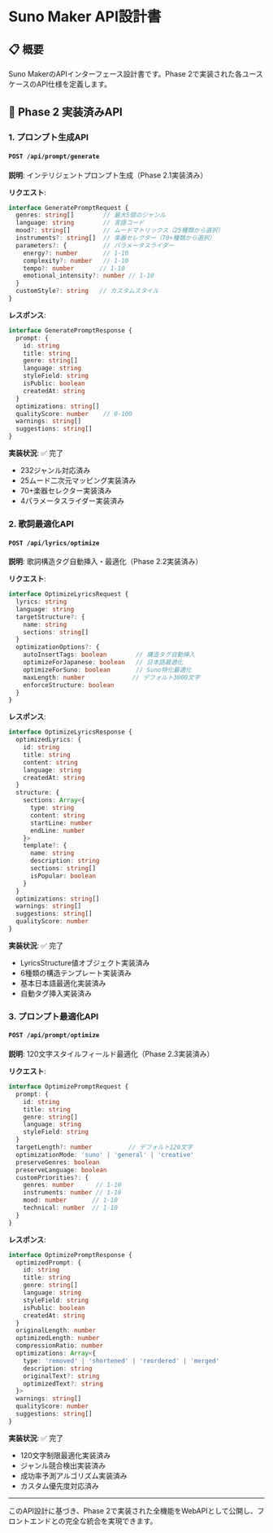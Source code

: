 # Suno Maker API設計書

## 📋 概要

Suno MakerのAPIインターフェース設計書です。Phase 2で実装された各ユースケースのAPI仕様を定義します。

## 🎯 Phase 2 実装済みAPI

### 1. プロンプト生成API

#### `POST /api/prompt/generate`

**説明**: インテリジェントプロンプト生成（Phase 2.1実装済み）

**リクエスト**:
```typescript
interface GeneratePromptRequest {
  genres: string[]        // 最大5個のジャンル
  language: string        // 言語コード
  mood?: string[]         // ムードマトリックス（25種類から選択）
  instruments?: string[]  // 楽器セレクター（70+種類から選択）
  parameters?: {          // パラメータスライダー
    energy?: number       // 1-10
    complexity?: number   // 1-10
    tempo?: number       // 1-10
    emotional_intensity?: number // 1-10
  }
  customStyle?: string   // カスタムスタイル
}
```

**レスポンス**:
```typescript
interface GeneratePromptResponse {
  prompt: {
    id: string
    title: string
    genre: string[]
    language: string
    styleField: string
    isPublic: boolean
    createdAt: string
  }
  optimizations: string[]
  qualityScore: number    // 0-100
  warnings: string[]
  suggestions: string[]
}
```

**実装状況**: ✅ 完了
- 232ジャンル対応済み
- 25ムード二次元マッピング実装済み
- 70+楽器セレクター実装済み
- 4パラメータスライダー実装済み

### 2. 歌詞最適化API

#### `POST /api/lyrics/optimize`

**説明**: 歌詞構造タグ自動挿入・最適化（Phase 2.2実装済み）

**リクエスト**:
```typescript
interface OptimizeLyricsRequest {
  lyrics: string
  language: string
  targetStructure?: {
    name: string
    sections: string[]
  }
  optimizationOptions?: {
    autoInsertTags: boolean        // 構造タグ自動挿入
    optimizeForJapanese: boolean   // 日本語最適化
    optimizeForSuno: boolean       // Suno特化最適化
    maxLength: number             // デフォルト3000文字
    enforceStructure: boolean
  }
}
```

**レスポンス**:
```typescript
interface OptimizeLyricsResponse {
  optimizedLyrics: {
    id: string
    title: string
    content: string
    language: string
    createdAt: string
  }
  structure: {
    sections: Array<{
      type: string
      content: string
      startLine: number
      endLine: number
    }>
    template?: {
      name: string
      description: string
      sections: string[]
      isPopular: boolean
    }
  }
  optimizations: string[]
  warnings: string[]
  suggestions: string[]
  qualityScore: number
}
```

**実装状況**: ✅ 完了
- LyricsStructure値オブジェクト実装済み
- 6種類の構造テンプレート実装済み
- 基本日本語最適化実装済み
- 自動タグ挿入実装済み

### 3. プロンプト最適化API

#### `POST /api/prompt/optimize`

**説明**: 120文字スタイルフィールド最適化（Phase 2.3実装済み）

**リクエスト**:
```typescript
interface OptimizePromptRequest {
  prompt: {
    id: string
    title: string
    genre: string[]
    language: string
    styleField: string
  }
  targetLength?: number          // デフォルト120文字
  optimizationMode: 'suno' | 'general' | 'creative'
  preserveGenres: boolean
  preserveLanguage: boolean
  customPriorities?: {
    genres: number      // 1-10
    instruments: number // 1-10
    mood: number       // 1-10
    technical: number  // 1-10
  }
}
```

**レスポンス**:
```typescript
interface OptimizePromptResponse {
  optimizedPrompt: {
    id: string
    title: string
    genre: string[]
    language: string
    styleField: string
    isPublic: boolean
    createdAt: string
  }
  originalLength: number
  optimizedLength: number
  compressionRatio: number
  optimizations: Array<{
    type: 'removed' | 'shortened' | 'reordered' | 'merged'
    description: string
    originalText?: string
    optimizedText?: string
  }>
  warnings: string[]
  qualityScore: number
  suggestions: string[]
}
```

**実装状況**: ✅ 完了
- 120文字制限最適化実装済み
- ジャンル競合検出実装済み
- 成功率予測アルゴリズム実装済み
- カスタム優先度対応済み

---

このAPI設計に基づき、Phase 2で実装された全機能をWebAPIとして公開し、フロントエンドとの完全な統合を実現できます。